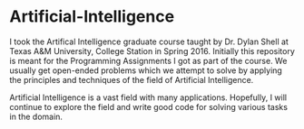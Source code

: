 # Artificial-Intelligence
I took the Artifical Intelligence graduate course taught by Dr. Dylan Shell at Texas A&M University, College Station in Spring 2016. Initially this repository is meant for the Programming Assignments I got as part of the course. We usually get open-ended problems which we attempt to solve by applying the principles and techniques of the field of Artificial Intelligence. 

Artificial Intelligence is a vast field with many applications. Hopefully, I will continue to explore the field and write good code for solving various tasks in the domain.

